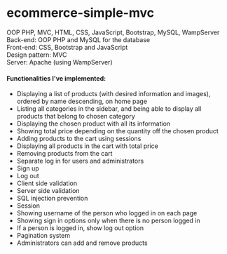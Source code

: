 # ecommerce-simple-mvc
OOP PHP, MVC, HTML, CSS, JavaScript, Bootstrap, MySQL, WampServer\
Back-end: OOP PHP and MySQL for the database\
Front-end: CSS, Bootstrap and JavaScript\
Design pattern: MVC\
Server: Apache (using WampServer)
#### Functionalities I've implemented:
* Displaying a list of products (with desired information and images), ordered by name descending, on home page
* Listing all categories in the sidebar, and being able to display all products that belong to chosen category
* Displaying the chosen product with all its information
* Showing total price depending on the quantity off the chosen product
* Adding products to the cart using sessions
* Displaying all products in the cart with total price
* Removing products from the cart
* Separate log in for users and administrators
* Sign up
* Log out
* Client side validation
* Server side validation
* SQL injection prevention
* Session
* Showing username of the person who logged in on each page
* Showing sign in options only when there is no person logged in
* If a person is logged in, show log out option
* Pagination system
* Administrators can add and remove products

